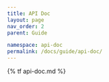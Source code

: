 ```yaml
---
title: API Doc
layout: page
nav_order: 2
parent: Guide

namespace: api-doc
permalink: /docs/guide/api-doc/
---
```

{% tf api-doc.md %}